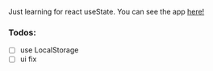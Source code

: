Just learning for react useState.
You can see the app [here!](https://todo-list-cenar.netlify.app/)

### Todos:
  - [ ] use LocalStorage 
  - [ ] ui fix
